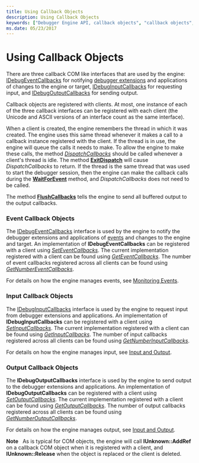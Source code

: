 ```yaml
---
title: Using Callback Objects
description: Using Callback Objects
keywords: ["Debugger Engine API, callback objects", "callback objects", "callback objects, event callbacks", "event callbacks", "callback objects, input callbacks", "input callbacks", "callback objects, output callbacks", "output callbacks"]
ms.date: 05/23/2017
---
```


# Using Callback Objects


There are three callback COM like interfaces that are used by the engine: [IDebugEventCallbacks](/windows-hardware/drivers/ddi/dbgeng/nn-dbgeng-idebugeventcallbacks) for notifying [debugger extensions](../debuggercmds/debugger-extensions.md) and applications of changes to the engine or target, [IDebugInputCallbacks](/windows-hardware/drivers/ddi/dbgeng/nn-dbgeng-idebuginputcallbacks) for requesting input, and [IDebugOutputCallbacks](/windows-hardware/drivers/ddi/dbgeng/nn-dbgeng-idebugoutputcallbacks) for sending output.

Callback objects are registered with clients. At most, one instance of each of the three callback interfaces can be registered with each client (the Unicode and ASCII versions of an interface count as the same interface).

When a client is created, the engine remembers the thread in which it was created. The engine uses this same thread whenever it makes a call to a callback instance registered with the client. If the thread is in use, the engine will queue the calls it needs to make. To allow the engine to make these calls, the method [*DispatchCallbacks*](/windows-hardware/drivers/ddi/dbgeng/nf-dbgeng-idebugclient5-dispatchcallbacks) should be called whenever a client's thread is idle. The method [**ExitDispatch**](/windows-hardware/drivers/ddi/dbgeng/nf-dbgeng-idebugclient5-exitdispatch) will cause *DispatchCallbacks* to return. If the thread is the same thread that was used to start the debugger session, then the engine can make the callback calls during the [**WaitForEvent**](/windows-hardware/drivers/ddi/dbgeng/nf-dbgeng-idebugcontrol3-waitforevent) method, and *DispatchCallbacks* does not need to be called.

The method [**FlushCallbacks**](/windows-hardware/drivers/ddi/dbgeng/nf-dbgeng-idebugclient5-flushcallbacks) tells the engine to send all buffered output to the output callbacks.

### <span id="event_callbacks"></span><span id="EVENT_CALLBACKS"></span>Event Callback Objects

The [IDebugEventCallbacks](/windows-hardware/drivers/ddi/dbgeng/nn-dbgeng-idebugeventcallbacks) interface is used by the engine to notify the debugger extensions and applications of [events](events.md#events) and changes to the engine and target. An implementation of **IDebugEventCallbacks** can be registered with a client using [*SetEventCallbacks*](/windows-hardware/drivers/ddi/dbgeng/nf-dbgeng-idebugclient5-seteventcallbacks). The current implementation registered with a client can be found using [*GetEventCallbacks*](/windows-hardware/drivers/ddi/dbgeng/nf-dbgeng-idebugclient5-geteventcallbacks). The number of event callbacks registered across all clients can be found using [*GetNumberEventCallbacks*](/windows-hardware/drivers/ddi/dbgeng/nf-dbgeng-idebugclient5-getnumbereventcallbacks).

For details on how the engine manages events, see [Monitoring Events](monitoring-events.md).

### <span id="input_callbacks"></span><span id="INPUT_CALLBACKS"></span>Input Callback Objects

The [IDebugInputCallbacks](/windows-hardware/drivers/ddi/dbgeng/nn-dbgeng-idebuginputcallbacks) interface is used by the engine to request input from debugger extensions and applications. An implementation of **IDebugInputCallbacks** can be registered with a client using [*SetInputCallbacks*](/windows-hardware/drivers/ddi/dbgeng/nf-dbgeng-idebugclient5-setinputcallbacks). The current implementation registered with a client can be found using [*GetInputCallbacks*](/windows-hardware/drivers/ddi/dbgeng/nf-dbgeng-idebugclient5-getinputcallbacks). The number of input callbacks registered across all clients can be found using [*GetNumberInputCallbacks*](/windows-hardware/drivers/ddi/dbgeng/nf-dbgeng-idebugclient5-getnumberinputcallbacks).

For details on how the engine manages input, see [Input and Output](using-input-and-output.md).

### <span id="output_callbacks"></span><span id="OUTPUT_CALLBACKS"></span>Output Callback Objects

The **IDebugOutputCallbacks** interface is used by the engine to send output to the debugger extensions and applications. An implementation of **IDebugOutputCallbacks** can be registered with a client using [*SetOutputCallbacks*](/windows-hardware/drivers/ddi/dbgeng/nf-dbgeng-idebugclient5-setoutputcallbacks). The current implementation registered with a client can be found using [*GetOutputCallbacks*](/windows-hardware/drivers/ddi/dbgeng/nf-dbgeng-idebugclient5-getoutputcallbacks). The number of output callbacks registered across all clients can be found using [*GetNumberOutputCallbacks*](/windows-hardware/drivers/ddi/dbgeng/nf-dbgeng-idebugclient5-getnumberoutputcallbacks).

For details on how the engine manages output, see [Input and Output](using-input-and-output.md).

**Note**   As is typical for COM objects, the engine will call **IUnknown::AddRef** on a callback COM object when it is registered with a client, and **IUnknown::Release** when the object is replaced or the client is deleted.

 

 

